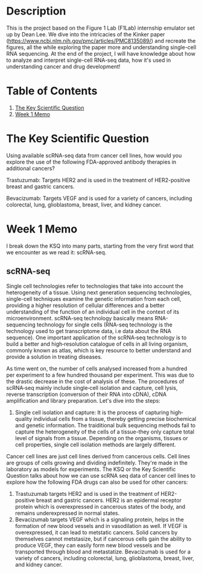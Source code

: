Description
===========


This is the project based on the Figure 1 Lab (F1Lab) internship emulator set up by Dean Lee. We dive into the intricacies of the Kinker paper (https://www.ncbi.nlm.nih.gov/pmc/articles/PMC8135089/) and recreate the figures, all the while exploring the paper more and understanding single-cell RNA sequencing. At the end of the project, I will have knowledge about how to analyze and interpret single-cell RNA-seq data, how it's used in understanding cancer and drug development!

Table of Contents
===========
1. [The Key Scientific Question](https://github.com/priyalT/Kinker-/edit/main/README.md#the-key-scientific-question)
2. [Week 1 Memo](https://github.com/priyalT/Kinker-/edit/main/README.md#the-key-scientific-question)


The Key Scientific Question
===========================
Using available scRNA-seq data from cancer cell lines, how would you explore the use of the following FDA-approved antibody therapies in additional cancers?

Trastuzumab: Targets HER2 and is used in the treatment of HER2-positive breast and gastric cancers.

Bevacizumab: Targets VEGF and is used for a variety of cancers, including colorectal, lung, glioblastoma, breast, liver, and kidney cancer.

Week 1 Memo
============
I break down the KSQ into many parts, starting from the very first word that we encounter as we read it: scRNA-seq.

scRNA-seq
----------
Single cell technologies refer to technologies that take into account the heterogeneity of a tissue. Using next generation sequencing technologies, single-cell techniques examine the genetic information from each cell, providing a higher resolution of cellular differences and a better understanding of the function of an individual cell in the context of its microenvironment. scRNA-seq technology basically means RNA-sequencing technology for single cells (RNA-seq technology is the technology used to get transcriptome data, i.e data about the RNA sequence). One important application of the scRNA‐seq technology is to build a better and high‐resolution catalogue of cells in all living organism, commonly known as atlas, which is key resource to better understand and provide a solution in treating diseases. 

As time went on, the number of cells analysed increased from a hundred per experiment to a few hundred thousand per experiment. This was due to the drastic decrease in the cost of analysis of these. The procedures of scRNA‐seq mainly include single‐cell isolation and capture, cell lysis, reverse transcription (conversion of their RNA into cDNA), cDNA amplification and library preparation. Let's dive into the steps:

1. Single cell isolation and capture: It is the process of capturing high‐quality individual cells from a tissue, thereby getting precise biochemical and genetic information. The traiditional bulk sequencing methods fail to capture the heterogeneity of the cells of a tissue-they only capture total level of signals from a tissue. Depending on the organisms, tissues or cell properties, single cell isolation methods are largely different.



Cancer cell lines are just cell lines derived from cancerous cells. Cell lines are groups of cells growing and dividing indefinitely. They're made in the laboratory as models for experiments.
The KSQ or the Key Scientific Question talks about how we can use scRNA seq data of cancer cell lines to explore how the following FDA drugs can also be used for other cancers:
1. Trastuzumab targets HER2 and is used in the treatment of HER2-positive breast and gastric cancers. HER2 is an epidermal receptor protein which is overexpressed in cancerous states of the body, and remains underexpressed in normal states.
2. Bevacizumab targets VEGF which is a signaling protein, helps in the formation of new blood vessels and in vasodilation as well. If VEGF is overexpressed, it can lead to metstatic cancers. Solid cancers by themselves cannot metstasize, but if cancerous cells gain the ability to produce VEGF, they can easily form new blood vessels and be transported through blood and metastatize. Bevacizumab is used for a variety of cancers, including colorectal, lung, glioblastoma, breast, liver, and kidney cancer.
